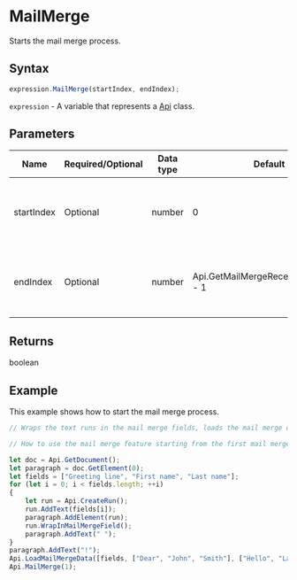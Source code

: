 # MailMerge

Starts the mail merge process.

## Syntax

```javascript
expression.MailMerge(startIndex, endIndex);
```

`expression` - A variable that represents a [Api](../Api.md) class.

## Parameters

| **Name** | **Required/Optional** | **Data type** | **Default** | **Description** |
| ------------- | ------------- | ------------- | ------------- | ------------- |
| startIndex | Optional | number | 0 | The start index of the document for mail merge process. |
| endIndex | Optional | number | Api.GetMailMergeReceptionsCount() - 1 | The end index of the document for mail merge process. |

## Returns

boolean

## Example

This example shows how to start the mail merge process.

```javascript editor-docx
// Wraps the text runs in the mail merge fields, loads the mail merge data into the document, and starts the mail merge process.

// How to use the mail merge feature starting from the first mail merge record.

let doc = Api.GetDocument();
let paragraph = doc.GetElement(0);
let fields = ["Greeting line", "First name", "Last name"];
for (let i = 0; i < fields.length; ++i) 
{
	let run = Api.CreateRun();
	run.AddText(fields[i]);
	paragraph.AddElement(run);
	run.WrapInMailMergeField();
	paragraph.AddText(" ");
}
paragraph.AddText("!");
Api.LoadMailMergeData([fields, ["Dear", "John", "Smith"], ["Hello", "Lara", "Davis"]]);
Api.MailMerge(1);
```
